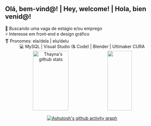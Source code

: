 ## Olá, bem-vind@! | Hey, welcome! | Hola, bien venid@! 

<div align="center">
  <div align="left">
 🚀 Buscando uma vaga de estágio e/ou emprego <br>
 ⚡ Interesse em front-end e design gráfico <br>
  ⚧️  Pronomes: ela/dela | elu/delu</div>
 💻 MySQL | Visual Studio (& Code) | Blender | Ultimaker CURA
<br>
<div align="center">  
  <img width="48%" height="195px" src="https://github-readme-stats.vercel.app/api?username=Po747o&show_icons=true&count_private=true&border_color=7572fd&title_color=fff828&icon_color=7572fd&text_color=c9d1d9&bg_color=0d1117" alt="Thayna's github stats"/> 
  <img width="40%" height="195px" src="https://github-readme-stats.vercel.app/api/top-langs/?username=Po747o&layout=compact&border_color=7572fd&title_color=fff828&text_color=c9d1d9&bg_color=0d1117"/>
</div>

[![Ashutosh's github activity graph](https://github-readme-activity-graph.vercel.app/graph?username=Po747o&bg_color=0d1117&color=c7cfd6&line=5b5ac4&point=fff828&area=true&hide_border=true)](https://github.com/ashutosh00710/github-readme-activity-graph)
